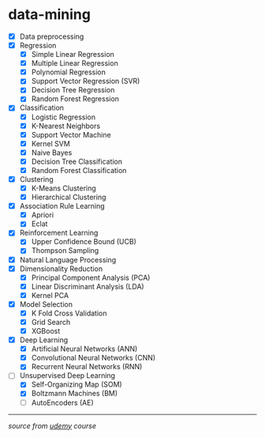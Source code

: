 # data-mining
- [x] Data preprocessing
- [x] Regression
  - [x] Simple Linear Regression
  - [x] Multiple Linear Regression
  - [x] Polynomial Regression
  - [x] Support Vector Regression (SVR)
  - [x] Decision Tree Regression
  - [x] Random Forest Regression
- [x] Classification
  - [x] Logistic Regression
  - [x] K-Nearest Neighbors
  - [x] Support Vector Machine
  - [x] Kernel SVM
  - [x] Naive Bayes
  - [x] Decision Tree Classification
  - [x] Random Forest Classification
- [x] Clustering
  - [x] K-Means Clustering
  - [x] Hierarchical Clustering
- [x] Association Rule Learning
  - [x] Apriori
  - [x] Eclat
- [x] Reinforcement Learning
  - [x] Upper Confidence Bound (UCB)
  - [x] Thompson Sampling
- [x] Natural Language Processing
- [x] Dimensionality Reduction
  - [x] Principal Component Analysis (PCA)
  - [x] Linear Discriminant Analysis (LDA)
  - [x] Kernel PCA
- [x] Model Selection
  - [x] K Fold Cross Validation
  - [x] Grid Search
  - [x] XGBoost
- [x] Deep Learning
  - [x] Artificial Neural Networks (ANN)
  - [x] Convolutional Neural Networks (CNN)
  - [x] Recurrent Neural Networks (RNN)
- [ ] Unsupervised Deep Learning
  - [x] Self-Organizing Map (SOM)
  - [x] Boltzmann Machines (BM)
  - [ ] AutoEncoders (AE)

---
*source from [udemy](https://www.udemy.com/) course*
